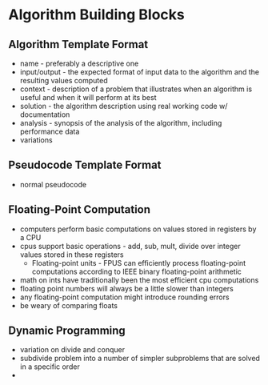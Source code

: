 # Algorithm Building Blocks

## Algorithm Template Format 
- name - preferably a descriptive one 
- input/output - the expected format of input data to the algorithm and the resulting values computed 
- context - description of a problem that illustrates when an algorithm is useful and when it will perform at its best 
- solution - the algorithm description using real working code w/ documentation 
- analysis - synopsis of the analysis of the algorithm, including performance data 
- variations 

## Pseudocode Template Format 
- normal pseudocode 

## Floating-Point Computation
- computers perform basic computations on values stored in registers by a CPU
- cpus support basic operations - add, sub, mult, divide over integer values stored in these registers 
  - Floating-point units - FPUS can efficiently process floating-point computations according to IEEE binary floating-point arithmetic
- math on ints have traditionally been the most efficient cpu computations
- floating point numbers will always be a little slower than integers
- any floating-point computation might introduce rounding errors 
- be weary of comparing floats 

## Dynamic Programming 
- variation on divide and conquer 
- subdivide problem into a number of simpler subproblems that are solved in a specific order 
- 